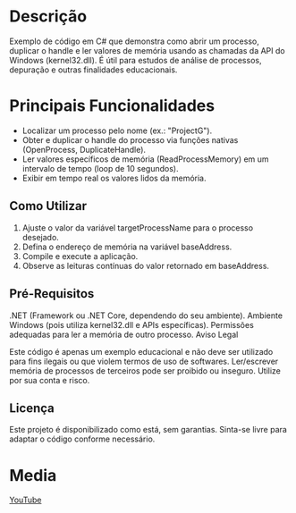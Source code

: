 # Descrição
Exemplo de código em C# que demonstra como abrir um processo, duplicar o handle e ler valores de memória usando as chamadas da API do Windows (kernel32.dll). É útil para estudos de análise de processos, depuração e outras finalidades educacionais.

# Principais Funcionalidades

* Localizar um processo pelo nome (ex.: "ProjectG").
* Obter e duplicar o handle do processo via funções nativas (OpenProcess, DuplicateHandle).
* Ler valores específicos de memória (ReadProcessMemory) em um intervalo de tempo (loop de 10 segundos).
* Exibir em tempo real os valores lidos da memória.
## Como Utilizar

1. Ajuste o valor da variável targetProcessName para o processo desejado.
2. Defina o endereço de memória na variável baseAddress.
3. Compile e execute a aplicação.
4. Observe as leituras contínuas do valor retornado em baseAddress.
## Pré-Requisitos

.NET (Framework ou .NET Core, dependendo do seu ambiente).
Ambiente Windows (pois utiliza kernel32.dll e APIs específicas).
Permissões adequadas para ler a memória de outro processo.
Aviso Legal

Este código é apenas um exemplo educacional e não deve ser utilizado para fins ilegais ou que violem termos de uso de softwares.
Ler/escrever memória de processos de terceiros pode ser proibido ou inseguro. Utilize por sua conta e risco.
## Licença
Este projeto é disponibilizado como está, sem garantias. Sinta-se livre para adaptar o código conforme necessário.

# Media
[YouTube](https://www.youtube.com/watch?v=6okDBgQkA4A)
